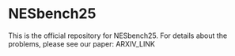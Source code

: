 # NESbench25

This is the official repository for NESbench25. For details about the problems, please see our paper: ARXIV_LINK
